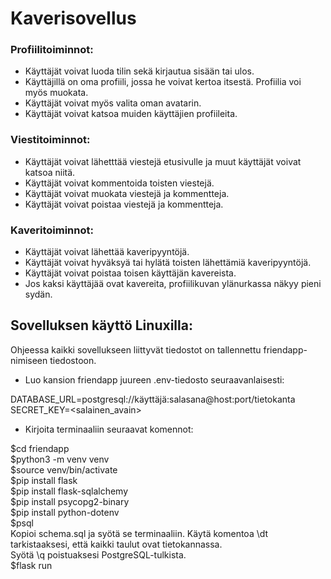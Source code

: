 <h1>Kaverisovellus</h1>

<h3>Profiilitoiminnot:</h3>

- Käyttäjät voivat luoda tilin sekä kirjautua sisään tai ulos.
- Käyttäjillä on oma profiili, jossa he voivat kertoa itsestä. Profiilia voi myös muokata.
- Käyttäjät voivat myös valita oman avatarin.
- Käyttäjät voivat katsoa muiden käyttäjien profiileita.

<h3>Viestitoiminnot:</h3>

- Käyttäjät voivat lähetttää viestejä etusivulle ja muut käyttäjät voivat katsoa niitä.
- Käyttäjät voivat kommentoida toisten viestejä.
- Käyttäjät voivat muokata viestejä ja kommentteja.
- Käyttäjät voivat poistaa viestejä ja kommentteja.

<h3>Kaveritoiminnot:</h3>

- Käyttäjät voivat lähettää kaveripyyntöjä.
- Käyttäjät voivat hyväksyä tai hylätä toisten lähettämiä kaveripyyntöjä.
- Käyttäjät voivat poistaa toisen käyttäjän kavereista.
- Jos kaksi käyttäjää ovat kavereita, profiilikuvan ylänurkassa näkyy pieni sydän.

<h2>Sovelluksen käyttö Linuxilla:</h2>

Ohjeessa kaikki sovellukseen liittyvät tiedostot on tallennettu friendapp-nimiseen tiedostoon.<br>

- Luo kansion friendapp juureen .env-tiedosto seuraavanlaisesti:<br>

DATABASE_URL=postgresql://käyttäjä:salasana@host:port/tietokanta<br>
SECRET_KEY=<salainen_avain><br>

- Kirjoita terminaaliin seuraavat komennot:

$cd friendapp <br>
$python3 -m venv venv <br>
$source venv/bin/activate <br>
$pip install flask <br>
$pip install flask-sqlalchemy <br>
$pip install psycopg2-binary <br>
$pip install python-dotenv <br>
$psql <br>
Kopioi schema.sql ja syötä se terminaaliin. Käytä komentoa \dt tarkistaaksesi, että kaikki taulut ovat tietokannassa. <br>
Syötä \q poistuaksesi PostgreSQL-tulkista. <br>
$flask run <br>

